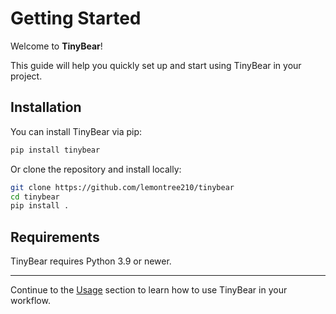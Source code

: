 # Getting Started

Welcome to **TinyBear**!

This guide will help you quickly set up and start using TinyBear in your project.

## Installation

You can install TinyBear via pip:

```bash
pip install tinybear
```

Or clone the repository and install locally:

```bash
git clone https://github.com/lemontree210/tinybear
cd tinybear
pip install .
```

## Requirements

TinyBear requires Python 3.9 or newer.

---

Continue to the [Usage](usage.md) section to learn how to use TinyBear in your workflow.